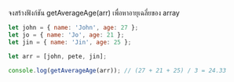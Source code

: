 จงสร้างฟังก์ชัน getAverageAge(arr) เพื่อหาอายุเฉลี่ยของ array


```js
let john = { name: 'John', age: 27 };
let jo = { name: 'Jo', age: 21 };
let jin = { name: 'Jin', age: 25 };

let arr = [john, pete, jin];

console.log(getAverageAge(arr)); // (27 + 21 + 25) / 3 = 24.33
```